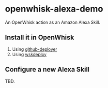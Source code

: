 # openwhisk-alexa-demo

An OpenWhisk action as an Amazon Alexa Skill.

## Install it in OpenWhisk

1. Using [github-deployer](https://github.com/ddragosd/openwhisk-github-deployer#deploying-an-action-using-github-deployer)
2. Using [wskdeploy](https://github.com/openwhisk/wskdeploy)

## Configure a new Alexa Skill

TBD. 
